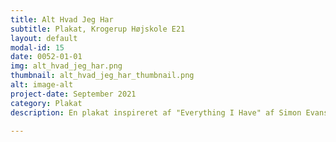 ```yaml
---
title: Alt Hvad Jeg Har
subtitle: Plakat, Krogerup Højskole E21
layout: default
modal-id: 15
date: 0052-01-01
img: alt_hvad_jeg_har.png
thumbnail: alt_hvad_jeg_har_thumbnail.png
alt: image-alt
project-date: September 2021
category: Plakat
description: En plakat inspireret af "Everything I Have" af Simon Evans, hvor jeg fotograferede hver en dims og stykke ejendel jeg havde med op på højskolen. Plakaten blev solgt på en auktion for 600kr, den var trykt på et stort stykke stof (84,1 x 118,9 cm).

---
```

